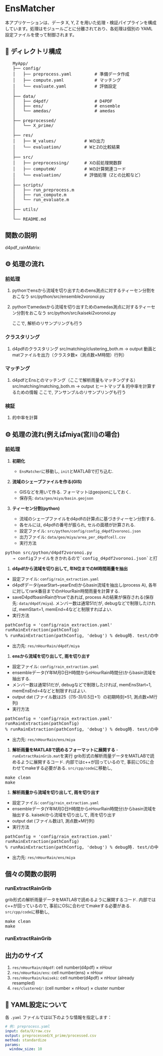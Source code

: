 # EnsMatcher

本アプリケーションは、データ X, Y, Z を用いた処理・検証パイプラインを構成しています。処理はモジュールごとに分離されており、各処理は個別の YAML 設定ファイルを使って制御されます。

## 📁 ディレクトリ構成
<pre>
   MyApp/
   ├── config/    
   │   ├── preprocess.yaml         # 準備データ作成
   │   ├── compute.yaml            # マッチング
   │   └── evaluate.yaml           # 評価設定
   │
   ├── data/             
   │   ├── d4pdf/                  # D4PDF
   │   ├── ens/                    # ensemble 
   │   └── amedas/                 # amedas
   │
   ├── preprocessed/     
   │   └── X_prime/
   │
   ├── res/              
   │   ├── W_values/           # Wの出力
   │   └── evaluation/         # WとZの比較結果
   │
   ├── src/         
   │   ├── preprocessing/      # Xの前処理関数群
   │   ├── computeW/           # Wの計算関連コード
   │   └── evaluation/         # 評価処理（Zとの比較など）
   │
   ├── scripts/          
   │   ├── run_preprocess.m
   │   ├── run_compute.m
   │   └── run_evaluate.m
   │
   ├── utils/            
   │
   └── README.md         
</pre>



## 関数の説明
d4pdf_rainMatrix: 


## ⚙️ 処理の流れ
### 前処理

1. pythonでensから流域を切り出すためのens測点に対するティーセン分割をおこなう
   src/python/src/ensemble2voronoi.py
1. pythonでamedasから流域を切り出すためのamedas測点に対するティーセン分割をおこなう
   src/python/src/kaiseki2voronoi.py

      ここで, 解析のリサンプリングも行う

### クラスタリング
1. d4pdfのクラスタリング
   src/matching/clustering_both.m → output 動画とmatファイルを出力（クラスタ数×（測点数×M時間）行列）
### マッチング
1. d4pdfとEnsとのマッチング（ここで解析雨量もマッチングする）
   src/matching/matching_both.m → output ヒートマップ & 的中率を計算するための情報
      ここで, アンサンブルのリサンプリングも行う
### 検証
1. 的中率を計算
   













## ⚙️ 処理の流れ(例えばmiya(宮川)の場合)
### 前処理
1. **初期化**
   - `EnsMatcher`に移動し, `init`とMATLABで打ち込む. 

1. **流域のシェープファイルを作る(GIS)**
   - GISなどを用いて作る. フォーマットはgeojsonにしておく. 
   - 保存先: `data/geo/miya/basin.geojson`

1. **ティーセン分割(python)**
   - 流域のシェープファイルをd4pdfの計算点に基づきティーセン分割する. 
   - 各セルには, d4pdfの番号が振られ, セルの面積が計算される. 
   - 設定ファイル: `src/python/config/config_d4pdf2voronoi.json`
   - 出力ファイル: `data/geo/miya/area_per_d4pdfcell.csv`
   - 実行方法
<pre>
python src/python/d4pdf2voronoi.py 
   → configファイルをきかれるので`config_d4pdf2voronoi.json`と打ち込む
</pre>

1. **d4pdfから流域を切り出して, 年N位までのM時間雨量を抽出**
- 設定ファイル: `config/rain_extraction.yaml`
- d4pdfデータ(yearStart~yearEnd)からbasin流域を抽出し(process A), 各年に対してrank番目までのnHourRain時間雨量を計算する. 
- saveD4pdfbasinRainがtrueであれば, process Aの結果が保存される(保存先: `data/d4pdf/miya`). 
メンバー数は通常51だが, debugなどで制限したければ, memStart=1, memEnd=4などと制限すればよい.
- 実行方法
<pre>
pathConfig = 'config/rain_extraction.yaml' 
runRainExtraction(pathConfig)
% runRainExtraction(pathConfig, 'debug') % debug時. test/の中のデータがまわる.
</pre>
- 出力先: `res/nHourRain/d4pdf/miya`

1. **ensから流域を切り出して, 雨を切り出す**
- 設定ファイル: `config/rain_extraction.yaml`
- ensembleデータ(Y年M月D日H時間からnHourRain時間分)からbasin流域を抽出する. 
- メンバー数は通常51だが, debugなどで制限したければ, memEnsStart=1, memEnsEnd=4などと制限すればよい.
- output dat (ファイル数は25（(15-3)/0.5日+1）の初期時刻×51, 測点数×M行列)
- 実行方法
<pre>
pathConfig = 'config/rain_extraction.yaml' 
runRainExtraction(pathConfig)
% runRainExtraction(pathConfig, 'debug') % debug時. test/の中のデータがまわる.
</pre>
- 出力先: `res/nHourRain/ens/miya`

1. **解析雨量をMATLABで読めるフォーマットに展開する**
‐ `runExtractRainGrib.mat`を実行
grib形式の解析雨量データをMATLABで読めるように展開するコード.
内部ではc++が回っているので, 事前にOSに合わせてmakeする必要がある.
`src/cpp/code`に移動し,
<pre>
make clean
make
</pre>


1. **解析雨量から流域を切り出して, 雨を切り出す**
- 設定ファイル: `config/rain_extraction.yaml`
- ensembleデータ(Y年M月D日H時間からnHourRain時間分)からbasin流域を抽出する. 
kaisekiから流域を切り出して, 雨を切り出す
- output dat (ファイル数は1, 測点数×M行列)
- 実行方法
<pre>
pathConfig = 'config/rain_extraction.yaml' 
runRainExtraction(pathConfig)
% runRainExtraction(pathConfig, 'debug') % debug時. test/の中のデータがまわる.
</pre>
- 出力先: `res/nHourRain/ens/miya`
  
## 個々の関数の説明
### runExtractRainGrib
grib形式の解析雨量データをMATLABで読めるように展開するコード.
内部ではc++が回っているので, 事前にOSに合わせてmakeする必要がある.
`src/cpp/code`に移動し,
<pre>
make clean
make
</pre>
 ### runExtractRainGrib








## 出力のサイズ
1. `res/nHourRain/d4pdf`: cell number(d4pdf) × nHour
1. `res/nHourRain/ens`: cell number(ens) × nHour
1. `res/nHourRain/kaiseki`: cell number(d4pdf) × nHour (already resampled)
1. `res/clustered/`: (cell number × nHour) × cluster number







## 📝 YAML設定について

各 `.yaml` ファイルでは以下のような情報を指定します：

```yaml
# 例: preprocess.yaml
input: data/X/raw.csv
output: preprocessed/X_prime/processed.csv
method: standardize
params:
  window_size: 10
